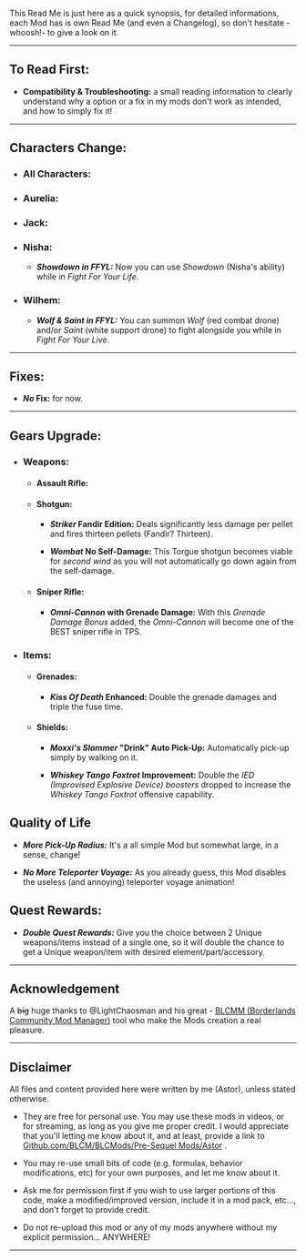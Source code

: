 This Read Me is just here as a quick synopsis, for detailed informations, each Mod has is own Read Me (and even a Changelog), so don't hesitate -whoosh!- to give a look on it.

* * * * *

## To Read First: 

- __Compatibility & Troubleshooting:__ a small reading information to clearly understand why a option or a fix in my mods don't work as intended, and how to simply fix it!

* * * * *

## Characters Change:

- ### All Characters:

- ### Aurelia:

- ### Jack:

- ### Nisha:

  - __*Showdown in FFYL:*__ Now you can use *Showdown* (Nisha's ability) while in *Fight For Your Life*.

- ### Wilhem: 
 
  - __*Wolf & Saint in FFYL:*__ You can summon *Wolf* (red combat drone) and/or *Saint* (white support drone) to fight alongside you while in *Fight For Your Live*.

* * * * *

## Fixes:

  - __*No* Fix:__ for now.

* * * * *

## Gears Upgrade:

- ### Weapons:

  - #### Assault Rifle: 

  - #### Shotgun:

     - __*Striker* Fandir Edition:__ Deals significantly less damage per pellet and fires thirteen pellets (Fandir? Thirteen).
     
     - __*Wombat* No Self-Damage:__ This Torgue shotgun becomes viable for *second wind* as you will not automatically go down again from the self-damage.

  - #### Sniper Rifle:

     - __*Omni-Cannon* with Grenade Damage:__ With this *Grenade Damage Bonus* added, the *Omni-Cannon* will become one of the BEST sniper rifle in TPS.
      
- ### Items:
  
   - #### Grenades:

      - __*Kiss Of Death* Enhanced:__ Double the grenade damages and triple the fuse time.
 
   - #### Shields:
 
      - __*Moxxi's Slammer* "Drink" Auto Pick-Up:__ Automatically pick-up simply by walking on it.

      - __*Whiskey Tango Foxtrot* Improvement:__ Double the *IED (Improvised Explosive Device) boosters* dropped to increase the *Whiskey Tango Foxtrot* offensive capability.


## Quality of Life 

- __*More Pick-Up Radius:*__ It's a all simple Mod but somewhat large, in a sense, change!

- __*No More Teleporter Voyage:*__ As you already guess, this Mod disables the useless (and annoying) teleporter voyage animation!

## Quest Rewards:

-  __*Double Quest Rewards:*__ Give you the choice between 2 Unique weapons/items instead of a single one, so it will double the chance to get a Unique weapon/item with desired element/part/accessory.


* * * * *
 
## Acknowledgement

A ~~big~~ huge thanks to @LightChaosman and his great - [BLCMM (Borderlands Community Mod Manager)](https://github.com/BLCM/BLCMods/wiki/Borderlands-Community-Mod-Manager) tool who make the Mods creation a real pleasure. 

 * * * * *
 
## Disclaimer

All files and content provided here were written by me (Astor), unless stated otherwise.

- They are free for personal use. You may use these mods in videos, or for streaming, as long as you give me proper credit. I would appreciate that you'll letting me know about it, and at least, provide a link to [Github.com/BLCM/BLCMods/Pre-Sequel Mods/Astor](https://github.com/BLCM/BLCMods/tree/master/Pre%20Sequel%20Mods/Astor) .

- You may re-use small bits of code (e.g. formulas, behavior modifications, etc) for your own purposes, and let me know about it. 

- Ask me for permission first if you wish to use larger portions of this code, make a modified/improved version, include it in a mod pack, etc..., and don't forget to provide credit.

- Do not re-upload this mod or any of my mods anywhere without my explicit permission... ANYWHERE!

 * * * * *
